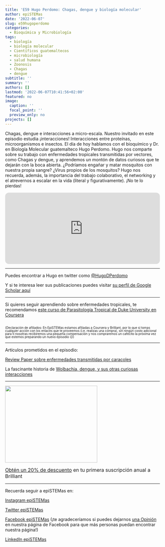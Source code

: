 ```yaml
---
title: 'E59 Hugo Perdomo: Chagas, dengue y biología molecular'
author: epiSTEMas
date: '2022-06-07'
slug: e59hugoperdomo
categories:
  - Bioquímica y Microbiología
tags:
  - biología
  - biología molecular
  - Científicos guatemaltecos
  - microbiología
  - salud humana
  - Zoonosis
  - Chagas
  - dengue
subtitle: ''
summary: ''
authors: []
lastmod: '2022-06-07T10:41:56+02:00'
featured: no
image:
  caption: ''
  focal_point: ''
  preview_only: no
projects: []
---
```


Chagas, dengue e interacciones a micro-escala. Nuestro invitado en este episodio estudia ¡interacciones! Interacciones entre proteínas, microorganismos e insectos. El día de hoy hablamos con el bioquímico y Dr. en Biología Molecular guatemalteco Hugo Perdomo. Hugo nos comparte sobre su trabajo con enfermedades tropicales transmitidas por vectores, como Chagas y dengue, y aprendemos un montón de datos curiosos que te dejarán con la boca abierta. ¿Podríamos engañar y matar mosquitos con nuestra propia sangre? ¿Virus propios de los mosquitos? Hugo nos recuerda, además, la importancia del trabajo colaborativo, el networking y el atrevernos a escalar en la vida (literal y figurativamente). ¡No te lo pierdas!


<iframe style="border-radius:12px" src="https://open.spotify.com/embed/episode/4aUvVVkmRSi3aPHYhkieD4?utm_source=generator&theme=0" width="100%" height="232" frameBorder="0" allowfullscreen="" allow="autoplay; clipboard-write; encrypted-media; fullscreen; picture-in-picture"></iframe>



- - - - -

Puedes encontrar a Hugo en twitter como [@HugoDPerdomo](https://twitter.com/HugoDPerdomo) 

Y si te interesa leer sus publicaciones puedes visitar [su perfil de Google Scholar aquí](https://bit.ly/3NpGwS4)

- - - - -

Si quieres seguir aprendiendo sobre enfermedades tropicales, te recomendamos [este curso de Parasitología Tropical de Duke University en Coursera](https://imp.i384100.net/c/2994553/1242836/14726?prodsku=crse%3A2iG_GsYMEeWJGhLlUd0b5w&u=https%3A%2F%2Fwww.coursera.org%2Flearn%2Fparasitology&intsrc=PUI2_9419&subId1=epiSTEMas) 

<center>
<a id="crse:2iG_GsYMEeWJGhLlUd0b5w" href="https://imp.i384100.net/c/2994553/1242836/14726?prodsku=crse%3A2iG_GsYMEeWJGhLlUd0b5w&u=https%3A%2F%2Fwww.coursera.org%2Flearn%2Fparasitology&intsrc=PUI2_9419&subId1=epiSTEMas" target="_top"><img src="https://d3njjcbhbojbot.cloudfront.net/api/utilities/v1/imageproxy/https://coursera-course-photos.s3.amazonaws.com/dc/cff820308811e4ad70e73b06f30e11/ParaLogo.png?auto=format,compress" border="0" alt=""/></a>
</center>


<font size = 1.5> <p style = "line-height:1"> 
(Declaración de afiliados: En EpiSTEMas estamos afiliadas a Coursera y Brilliant, por lo que si tomas cualquier acción con los enlaces que te proveemos (i.e. realizas una compra), sin ningún costo adicional para tí nosotras recibiremos una pequeña compensación y nos compraremos un cafecito la próxima vez que estemos preparando un nuevo episodio 😉) 
</font> </p>


- - - - -

Artículos prometidos en el episodio:

[Review Paper sobre enfermedades transmitidas por caracoles](https://www.ncbi.nlm.nih.gov/pmc/articles/PMC5890347/#:~:text=Background,tropical%20and%20sub-tropical%20countries)  
  


La fascinante historia de [Wolbachia, dengue, y sus otras curiosas interacciones](https://www.theatlantic.com/science/archive/2016/08/how-to-beat-dengue-and-zika-add-a-microbe-to-mosquitoes/494036/)  



- - - - -


<a href="https://brilliant.sjv.io/c/2994553/1003364/12858?subId1=epiSTEMas&u=http%3A%2F%2Fbrilliant.org%2Fimpactnetwork%2F%3Firclickid%3D%7Bclickid%7D%26utm_medium%3Daffiliates%26utm_campaign%3D%7Birpid%7D%26utm_source%3D%7Bmp_value1%7D%26utm_content%3D%7Btimestamp%7D_%7Biradtype%7D_%7Biradname%7D%26utm_term%3D%7Bmp_value2%7D" target="_top" id="1003364"><img src="//a.impactradius-go.com/display-ad/12858-1003364" border="0" alt="" width="300" height="250"/></a><img height="0" width="0" src="https://imp.pxf.io/i/2994553/1003364/12858?subId1=epiSTEMas" style="position:absolute;visibility:hidden;" border="1" />

<font size="3"> 

[Obtén un 20% de descuento](https://brilliant.sjv.io/c/2994553/1003358/12858?subId1=EpiSTEMas&u=http%3A%2F%2Fbrilliant.org%2Fimpactnetwork%2F) en tu primera suscripción anual a Brilliant </font>

- - - - -

Recuerda seguir a epiSTEMas en:

[Instagram epiSTEMas](https://www.instagram.com/epistemas/)  

[Twitter epiSTEMas](https://twitter.com/epiSTEMas_Pod)

[Facebook epiSTEMas](https://www.facebook.com/epiSTEMasPod) (¡te agradeceríamos si puedes dejarnos [una Opinión](https://www.facebook.com/epiSTEMasPod/reviews/) en nuestra página de Facebook para que más personas puedan encontrar nuestra página!)

[LinkedIn epiSTEMas](https://www.linkedin.com/company/epistemas-podcast/)

